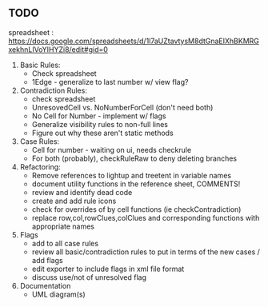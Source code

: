 ## TODO

spreadsheet : https://docs.google.com/spreadsheets/d/1l7aUZtavtysM8dtGnaEIXhBKMRGxekhnLIVoYIHYZi8/edit#gid=0

 1. Basic Rules:
     - Check spreadsheet
     - 1Edge - generalize to last number w/ view flag?
 2. Contradiction Rules:
     - check spreadsheet
     - UnresovedCell vs. NoNumberForCell (don't need both)
     - No Cell for Number - implement w/ flags
     - Generalize visibility rules to non-full lines
     - Figure out why these aren't static methods
 3. Case Rules:
     - Cell for number - waiting on ui, needs checkrule
     - For both (probably), checkRuleRaw to deny deleting branches
 4. Refactoring:
    - Remove references to lightup and treetent in variable names
    - document utility functions in the reference sheet, COMMENTS!
    - review and identify dead code
    - create and add rule icons
    - check for overrides of by cell functions (ie checkContradiction)
    - replace row,col,rowClues,colClues and corresponding functions with appropriate names
 5. Flags
    - add to all case rules
    - review all basic/contradiction rules to put in terms of the new cases / add flags
    - edit exporter to include flags in xml file format
    - discuss use/not of unresolved flag
 6. Documentation
    - UML diagram(s)